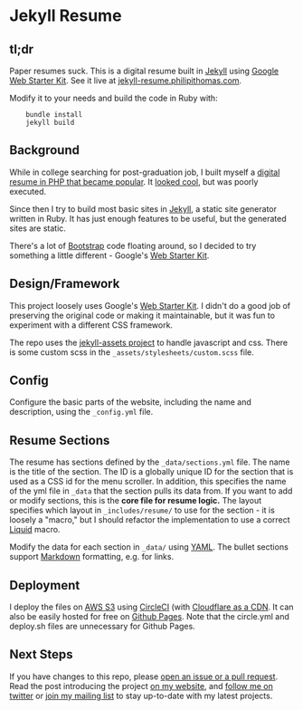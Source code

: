 # Jekyll Resume

## tl;dr

Paper resumes suck. This is a digital resume built in [Jekyll](http://jekyllrb.com) using [Google Web Starter Kit](https://github.com/google/web-starter-kit). See it live at [jekyll-resume.philipithomas.com](https://jekyll-resume.philipithomas.com).

Modify it to your needs and build the code in Ruby with:

```
    bundle install
    jekyll build
```

## Background

While in college searching for post-graduation job, I built myself a [digital resume in PHP that became popular](https://github.com/philipithomas/cv-philipithomas). It [looked cool](https://php-cv.herokuapp.com/), but was poorly executed.

Since then I try to build most basic sites in [Jekyll](http://jekyllrb.com), a static site generator written in Ruby. It has just enough features to be useful, but the generated sites are static.

There's a lot of [Bootstrap](http://getbootstrap.com/) code floating around, so I decided to try something a little different - Google's [Web Starter Kit](https://github.com/google/web-starter-kit).

## Design/Framework

This project loosely uses Google's [Web Starter Kit](https://github.com/google/web-starter-kit). I didn't do a good job of preserving the original code or making it maintainable, but it was fun to experiment with a different CSS framework.

The repo uses the [jekyll-assets project](https://github.com/ixti/jekyll-assets) to handle javascript and css. There is some custom scss in the `_assets/stylesheets/custom.scss` file. 

## Config

Configure the basic parts of the website, including the name and description, using the `_config.yml` file.

## Resume Sections

The resume has sections defined by the `_data/sections.yml` file. The name is the title of the section. The ID is a globally unique ID for the section that is used as a CSS id for the menu scroller. In addition, this specifies the name of the yml file in `_data` that the section pulls its data from. If you want to add or modify sections, this is the **core file for resume logic.** The layout specifies which layout in `_includes/resume/` to use for the section - it is loosely a "macro," but I should refactor the implementation to use a correct [Liquid](http://liquidmarkup.org/) macro.

Modify the data for each section in `_data/` using [YAML](http://www.yaml.org/start.html). The bullet sections support [Markdown](http://commonmark.org/) formatting, e.g. for links.

## Deployment

I deploy the files on [AWS S3](https://aws.amazon.com/s3/) using [CircleCI](https://circleci.com/) (with [Cloudflare as a CDN](https://cloudflare.com). It can also be easily hosted for free on [Github Pages](https://pages.github.com/). Note that the circle.yml and deploy.sh files are unnecessary for Github Pages.

## Next Steps

If you have changes to this repo, please [open an issue or a pull request](https://github.com/philipithomas/jekyll-resume). Read the post introducing the project [on my website](https://www.philipithomas.com/jekyll-resume/), and [follow me on twitter](https://twitter.com/philipithomas) or [join my mailing list](http://eepurl.com/VkZXf) to stay up-to-date with my latest projects.

